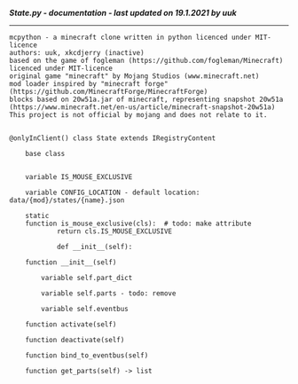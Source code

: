 ***State.py - documentation - last updated on 19.1.2021 by uuk***
___

    mcpython - a minecraft clone written in python licenced under MIT-licence
    authors: uuk, xkcdjerry (inactive)
    based on the game of fogleman (https://github.com/fogleman/Minecraft) licenced under MIT-licence
    original game "minecraft" by Mojang Studios (www.minecraft.net)
    mod loader inspired by "minecraft forge" (https://github.com/MinecraftForge/MinecraftForge)
    blocks based on 20w51a.jar of minecraft, representing snapshot 20w51a
    (https://www.minecraft.net/en-us/article/minecraft-snapshot-20w51a)
    This project is not official by mojang and does not relate to it.


    @onlyInClient() class State extends IRegistryContent
        
        base class


        variable IS_MOUSE_EXCLUSIVE

        variable CONFIG_LOCATION - default location: data/{mod}/states/{name}.json

        static
        function is_mouse_exclusive(cls):  # todo: make attribute
                return cls.IS_MOUSE_EXCLUSIVE
                
                def __init__(self):

        function __init__(self)

            variable self.part_dict

            variable self.parts - todo: remove

            variable self.eventbus

        function activate(self)

        function deactivate(self)

        function bind_to_eventbus(self)

        function get_parts(self) -> list